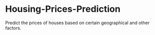 # Housing-Prices-Prediction
Predict the prices of houses based on certain geographical and other factors.
